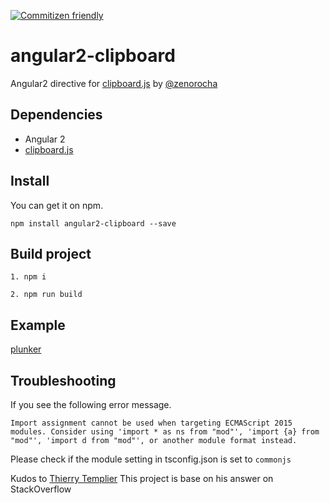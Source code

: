 ﻿[![Commitizen friendly](https://img.shields.io/badge/commitizen-friendly-brightgreen.svg)](http://commitizen.github.io/cz-cli/)

# angular2-clipboard

 Angular2  directive for [clipboard.js](http://zenorocha.github.io/clipboard.js/) by [@zenorocha](https://twitter.com/zenorocha)

## Dependencies

+ Angular 2
+ [clipboard.js](https://clipboardjs.com/)

## Install

You can get it on npm.

```
npm install angular2-clipboard --save
```

## Build project

```
1. npm i

2. npm run build
```

## Example

[plunker](http://embed.plnkr.co/PD4Ap8/)


## Troubleshooting

If you see the following error message.

`Import assignment cannot be used when targeting ECMAScript 2015 modules. Consider using 'import * as ns from "mod"', 'import {a} from "mod"', 'import d from "mod"', or another module format instead.`

Please check if the module setting in tsconfig.json is set to `commonjs`

Kudos to [Thierry Templier](http://stackoverflow.com/a/36330518/667767) This project is base on his answer on StackOverflow